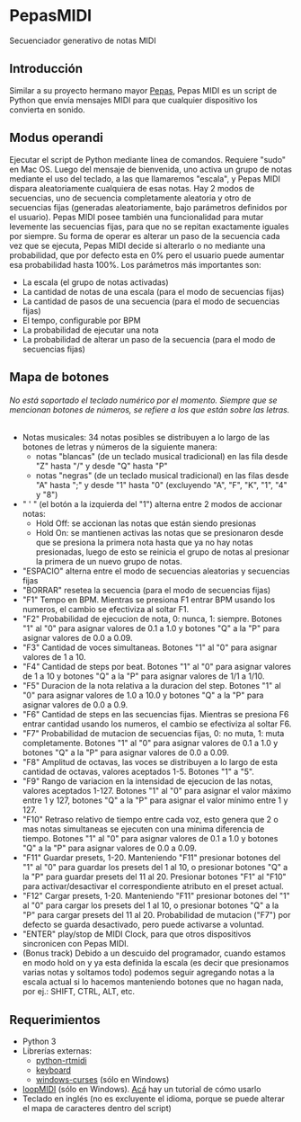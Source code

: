 # PepasMIDI
Secuenciador generativo de notas MIDI

## Introducción
Similar a su proyecto hermano mayor [Pepas](https://github.com/andreschouhy/Pepas), Pepas MIDI es un script de Python que envía mensajes MIDI para que cualquier dispositivo los convierta en sonido.

## Modus operandi
Ejecutar el script de Python mediante línea de comandos. Requiere "sudo" en Mac OS.
Luego del mensaje de bienvenida, uno activa un grupo de notas mediante el uso del teclado, a las que llamaremos "escala", y Pepas MIDI dispara aleatoriamente cualquiera de esas notas.
Hay 2 modos de secuencias, uno de secuencia completamente aleatoria y otro de secuencias fijas (generadas aleatoriamente, bajo parámetros definidos por el usuario). Pepas MIDI posee también una funcionalidad para mutar levemente las secuencias fijas, para que no se repitan exactamente iguales por siempre. Su forma de operar es alterar un paso de la secuencia cada vez que se ejecuta, Pepas MIDI decide si alterarlo o no mediante una probabilidad, que por defecto esta en 0% pero el usuario puede aumentar esa probabilidad hasta 100%.
Los parámetros más importantes son: 
- La escala (el grupo de notas activadas)
- La cantidad de notas de una escala (para el modo de secuencias fijas)
- La cantidad de pasos de una secuencia (para el modo de secuencias fijas)
- El tempo, configurable por BPM
- La probabilidad de ejecutar una nota
- La probabilidad de alterar un paso de la secuencia (para el modo de secuencias fijas)

## Mapa de botones
###### No está soportado el teclado numérico por el momento. Siempre que se mencionan botones de números, se refiere a los que están sobre las letras.
- Notas musicales: 34 notas posibles se distribuyen a lo largo de las botones de letras y números de la siguiente manera:
  - notas "blancas" (de un teclado musical tradicional) en las fila desde "Z" hasta "/" y desde "Q" hasta "P"
  - notas "negras" (de un teclado musical tradicional) en las filas desde "A" hasta ";" y desde "1" hasta "0" (excluyendo "A", "F", "K", "1", "4" y "8")
- " ' " (el botón a la izquierda del "1") alterna entre 2 modos de accionar notas:
  - Hold Off: se accionan las notas que están siendo presionas
  - Hold On: se mantienen activas las notas que se presionaron desde que se presiona la primera nota hasta que ya no hay notas presionadas, luego de esto se reinicia el grupo de notas al presionar la primera de un nuevo grupo de notas.
- "ESPACIO" alterna entre el modo de secuencias aleatorias y secuencias fijas
- "BORRAR" resetea la secuencia (para el modo de secuencias fijas)
- "F1" Tempo en BPM. Mientras se presiona F1 entrar BPM usando los numeros, el cambio se efectiviza al soltar F1.
- "F2" Probabilidad de ejecucion de nota, 0: nunca, 1: siempre. Botones "1" al "0" para asignar valores de 0.1 a 1.0 y botones "Q" a la "P" para asignar valores de 0.0 a 0.09.
- "F3" Cantidad de voces simultaneas. Botones "1" al "0" para asignar valores de 1 a 10.
- "F4" Cantidad de steps por beat. Botones "1" al "0" para asignar valores de 1 a 10 y botones "Q" a la "P" para asignar valores de 1/1 a 1/10.
- "F5" Duracion de la nota relativa a la duracion del step. Botones "1" al "0" para asignar valores de 1.0 a 10.0 y botones "Q" a la "P" para asignar valores de 0.0 a 0.9.
- "F6" Cantidad de steps en las secuencias fijas. Mientras se presiona F6 entrar cantidad usando los numeros, el cambio se efectiviza al soltar F6.
- "F7" Probabilidad de mutacion de secuencias fijas, 0: no muta, 1: muta completamente. Botones "1" al "0" para asignar valores de 0.1 a 1.0 y botones "Q" a la "P" para asignar valores de 0.0 a 0.09.
- "F8" Amplitud de octavas, las voces se distribuyen a lo largo de esta cantidad de octavas, valores aceptados 1-5. Botones "1" a "5".
- "F9" Rango de variacion en la intensidad de ejecucion de las notas, valores aceptados 1-127. Botones "1" al "0" para asignar el valor máximo entre 1 y 127, botones "Q" a la "P" para asignar el valor mínimo entre 1 y 127.
- "F10" Retraso relativo de tiempo entre cada voz, esto genera que 2 o mas notas simultaneas se ejecuten con una minima diferencia de tiempo. Botones "1" al "0" para asignar valores de 0.1 a 1.0 y botones "Q" a la "P" para asignar valores de 0.0 a 0.09.
- "F11" Guardar presets, 1-20. Manteniendo "F11" presionar botones del "1" al "0" para guardar los presets del 1 al 10, o presionar botones "Q" a la "P" para guardar presets del 11 al 20. Presionar botones "F1" al "F10" para activar/desactivar el correspondiente atributo en el preset actual.
- "F12" Cargar presets, 1-20. Manteniendo "F11" presionar botones del "1" al "0" para cargar los presets del 1 al 10, o presionar botones "Q" a la "P" para cargar presets del 11 al 20. Probabilidad de mutacion ("F7") por defecto se guarda desactivado, pero puede activarse a voluntad.
- "ENTER" play/stop de MIDI Clock, para que otros dispositivos sincronicen con Pepas MIDI.
- (Bonus track) Debido a un descuido del programador, cuando estamos en modo hold on y ya esta definida la escala (es decir que presionamos varias notas y soltamos todo) podemos seguir agregando notas a la escala actual si lo hacemos manteniendo botones que no hagan nada, por ej.: SHIFT, CTRL, ALT, etc.

## Requerimientos
- Python 3
- Librerías externas:
  - [python-rtmidi](https://pypi.org/project/python-rtmidi/)
  - [keyboard](https://pypi.org/project/keyboard/)
  - [windows-curses](https://pypi.org/project/windows-curses/) (sólo en Windows)
- [loopMIDI](https://www.tobias-erichsen.de/software/loopmidi.html)  (sólo en Windows). [Acá](https://github.com/AhmadMoussa/Python-Midi-Ableton/blob/master/Readme.md) hay un tutorial de cómo usarlo
- Teclado en inglés (no es excluyente el idioma, porque se puede alterar el mapa de caracteres dentro del script)
